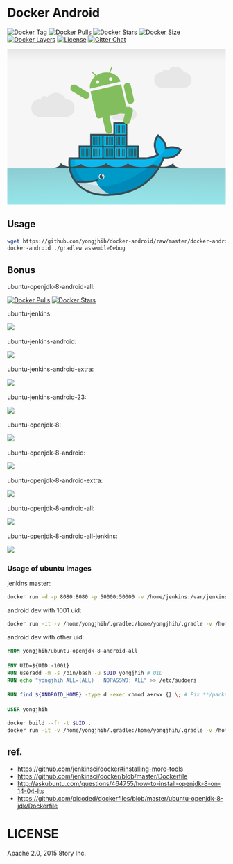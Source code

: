 # Docker Android

[![Docker Tag](https://img.shields.io/github/tag/yongjhih/docker-android.svg)](https://hub.docker.com/r/yongjhih/android/tags/)
[![Docker Pulls](https://img.shields.io/docker/pulls/yongjhih/android.svg)](https://hub.docker.com/r/yongjhih/android/)
[![Docker Stars](https://img.shields.io/docker/stars/yongjhih/android.svg)](https://hub.docker.com/r/yongjhih/android/)
[![Docker Size](https://img.shields.io/imagelayers/image-size/yongjhih/android/latest.svg)](https://imagelayers.io/?images=yongjhih/android:latest)
[![Docker Layers](https://img.shields.io/imagelayers/layers/yongjhih/android/latest.svg)](https://imagelayers.io/?images=yongjhih/android:latest)
[![License](https://img.shields.io/github/license/yongjhih/docker-android.svg)](https://github.com/yongjhih/docker-android/raw/master/LICENSE)
[![Gitter Chat](https://img.shields.io/gitter/room/yongjhih/docker-android.svg)](https://gitter.im/yongjhih/docker-android)

![](art/docker-android.png)

## Usage

```sh
wget https://github.com/yongjhih/docker-android/raw/master/docker-android -O ~/bin/docker-android
docker-android ./gradlew assembleDebug
```

## Bonus

ubuntu-openjdk-8-android-all:

[![Docker Pulls](https://img.shields.io/docker/pulls/yongjhih/ubuntu-openjdk-8-android-all.svg)](https://hub.docker.com/r/yongjhih/ubuntu-openjdk-8-android-all/)
[![Docker Stars](https://img.shields.io/docker/stars/yongjhih/ubuntu-openjdk-8-android-all.svg)](https://hub.docker.com/r/yongjhih/ubuntu-openjdk-8-android-all/)

ubuntu-jenkins:

[![](https://badge.imagelayers.io/yongjhih/ubuntu-jenkins:latest.svg)](https://imagelayers.io/?images=yongjhih/ubuntu-jenkins:latest)

ubuntu-jenkins-android:

[![](https://badge.imagelayers.io/yongjhih/ubuntu-jenkins-android:latest.svg)](https://imagelayers.io/?images=yongjhih/ubuntu-jenkins-android:latest)

ubuntu-jenkins-android-extra:

[![](https://badge.imagelayers.io/yongjhih/ubuntu-jenkins-android-extra:latest.svg)](https://imagelayers.io/?images=yongjhih/ubuntu-jenkins-android-extra:latest)

ubuntu-jenkins-android-23:

[![](https://badge.imagelayers.io/yongjhih/ubuntu-jenkins-android-23:latest.svg)](https://imagelayers.io/?images=yongjhih/ubuntu-jenkins-android-23:latest)

ubuntu-openjdk-8:

[![](https://badge.imagelayers.io/yongjhih/ubuntu-openjdk-8:latest.svg)](https://imagelayers.io/?images=yongjhih/ubuntu-openjdk-8:latest)

ubuntu-openjdk-8-android:

[![](https://badge.imagelayers.io/yongjhih/ubuntu-openjdk-8-android:latest.svg)](https://imagelayers.io/?images=yongjhih/ubuntu-openjdk-8-android:latest)

ubuntu-openjdk-8-android-extra:

[![](https://badge.imagelayers.io/yongjhih/ubuntu-openjdk-8-android-extra:latest.svg)](https://imagelayers.io/?images=yongjhih/ubuntu-openjdk-8-android-extra:latest)

ubuntu-openjdk-8-android-all:

[![](https://badge.imagelayers.io/yongjhih/ubuntu-openjdk-8-android-all:latest.svg)](https://imagelayers.io/?images=yongjhih/ubuntu-openjdk-8-android-all:latest)

ubuntu-openjdk-8-android-all-jenkins:

[![](https://badge.imagelayers.io/yongjhih/ubuntu-openjdk-8-android-all-jenkins:latest.svg)](https://imagelayers.io/?images=yongjhih/ubuntu-openjdk-8-android-all-jenkins:latest)

### Usage of ubuntu images

jenkins master:

```sh
docker run -d -p 8080:8080 -p 50000:50000 -v /home/jenkins:/var/jenkins_home yongjhih/ubuntu-openjdk-8-android-all-jenkins
```

android dev with 1001 uid:

```sh
docker run -it -v /home/yongjhih/.gradle:/home/yongjhih/.gradle -v /home/yongjhih/works/android:/home/yongjhih/works/android yongjhih/ubuntu-openjdk-8-android-all-1001 bash
```

android dev with other uid:

```dockerfile
FROM yongjhih/ubuntu-openjdk-8-android-all

ENV UID=${UID:-1001}
RUN useradd -m -s /bin/bash -u $UID yongjhih # UID
RUN echo "yongjhih ALL=(ALL)   NOPASSWD: ALL" >> /etc/sudoers

RUN find ${ANDROID_HOME} -type d -exec chmod a+rwx {} \; # Fix **/package.xml (Permission Denied)

USER yongjhih
```

```sh
docker build --fr -t $UID .
docker run -it -v /home/yongjhih/.gradle:/home/yongjhih/.gradle -v /home/yongjhih/works/android:/home/yongjhih/works/android $UID bash
```

## ref.

* https://github.com/jenkinsci/docker#installing-more-tools
* https://github.com/jenkinsci/docker/blob/master/Dockerfile
* http://askubuntu.com/questions/464755/how-to-install-openjdk-8-on-14-04-lts
* https://github.com/picoded/dockerfiles/blob/master/ubuntu-openjdk-8-jdk/Dockerfile

# LICENSE

Apache 2.0, 2015 8tory Inc.
